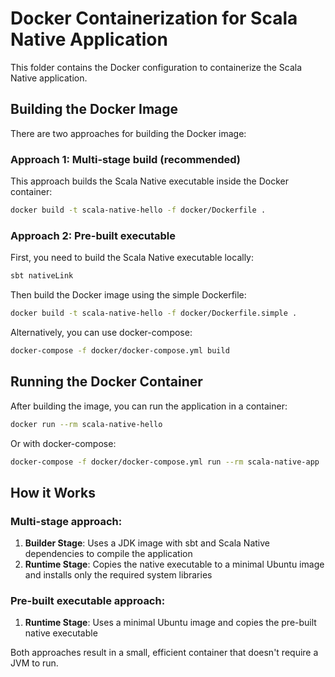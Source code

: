 # Docker Containerization for Scala Native Application

This folder contains the Docker configuration to containerize the Scala Native application.

## Building the Docker Image

There are two approaches for building the Docker image:

### Approach 1: Multi-stage build (recommended)
This approach builds the Scala Native executable inside the Docker container:

```bash
docker build -t scala-native-hello -f docker/Dockerfile .
```

### Approach 2: Pre-built executable
First, you need to build the Scala Native executable locally:

```bash
sbt nativeLink
```

Then build the Docker image using the simple Dockerfile:

```bash
docker build -t scala-native-hello -f docker/Dockerfile.simple .
```

Alternatively, you can use docker-compose:

```bash
docker-compose -f docker/docker-compose.yml build
```

## Running the Docker Container

After building the image, you can run the application in a container:

```bash
docker run --rm scala-native-hello
```

Or with docker-compose:

```bash
docker-compose -f docker/docker-compose.yml run --rm scala-native-app
```

## How it Works

### Multi-stage approach:
1. **Builder Stage**: Uses a JDK image with sbt and Scala Native dependencies to compile the application
2. **Runtime Stage**: Copies the native executable to a minimal Ubuntu image and installs only the required system libraries

### Pre-built executable approach:
1. **Runtime Stage**: Uses a minimal Ubuntu image and copies the pre-built native executable

Both approaches result in a small, efficient container that doesn't require a JVM to run.